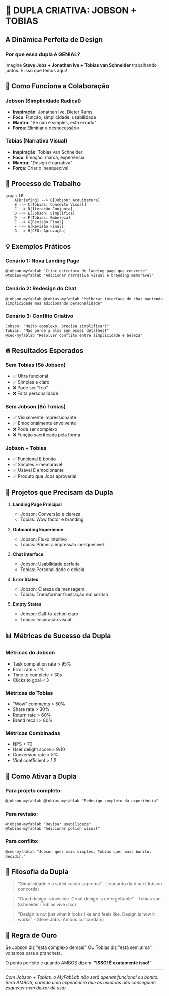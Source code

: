 # 🎨 DUPLA CRIATIVA: JOBSON + TOBIAS

## A Dinâmica Perfeita de Design

### Por que essa dupla é GENIAL?

Imagine **Steve Jobs + Jonathan Ive + Tobias van Schneider** trabalhando juntos. É isso que temos aqui!

## 🤝 Como Funciona a Colaboração

### Jobson (Simplicidade Radical)
- **Inspiração**: Jonathan Ive, Dieter Rams
- **Foco**: Função, simplicidade, usabilidade
- **Mantra**: "Se não é simples, está errado"
- **Força**: Eliminar o desnecessário

### Tobias (Narrativa Visual)
- **Inspiração**: Tobias van Schneider
- **Foco**: Emoção, marca, experiência
- **Mantra**: "Design é narrativa"
- **Força**: Criar o inesquecível

## 🎯 Processo de Trabalho

```mermaid
graph LR
    A[Briefing] --> B[Jobson: Arquitetura]
    B --> C[Tobias: Conceito Visual]
    C --> D[Iteração Conjunta]
    D --> E[Jobson: Simplifica]
    D --> F[Tobias: Embeleza]
    E --> G[Revisão Final]
    F --> G[Revisão Final]
    G --> H[CEO: Aprovação]
```

## 💡 Exemplos Práticos

### Cenário 1: Nova Landing Page
```
@jobson-myfablab "Criar estrutura de landing page que converte"
@tobias-myfablab "Adicionar narrativa visual e branding memorável"
```

### Cenário 2: Redesign do Chat
```
@jobson-myfablab @tobias-myfablab "Melhorar interface do chat mantendo simplicidade mas adicionando personalidade"
```

### Cenário 3: Conflito Criativo
```
Jobson: "Muito complexo, precisa simplificar!"
Tobias: "Mas perde a alma sem esses detalhes!"
@ceo-myfablab "Resolver conflito entre simplicidade e beleza"
```

## 🔥 Resultados Esperados

### Sem Tobias (Só Jobson)
- ✅ Ultra funcional
- ✅ Simples e claro
- ❌ Pode ser "frio"
- ❌ Falta personalidade

### Sem Jobson (Só Tobias)
- ✅ Visualmente impressionante
- ✅ Emocionalmente envolvente
- ❌ Pode ser complexo
- ❌ Função sacrificada pela forma

### Jobson + Tobias
- ✅ Funcional E bonito
- ✅ Simples E memorável
- ✅ Usável E emocionante
- ✅ Produto que Jobs aprovaria!

## 🎨 Projetos que Precisam da Dupla

1. **Landing Page Principal**
   - Jobson: Conversão e clareza
   - Tobias: Wow factor e branding

2. **Onboarding Experience**
   - Jobson: Fluxo intuitivo
   - Tobias: Primeira impressão inesquecível

3. **Chat Interface**
   - Jobson: Usabilidade perfeita
   - Tobias: Personalidade e delícia

4. **Error States**
   - Jobson: Clareza da mensagem
   - Tobias: Transformar frustração em sorriso

5. **Empty States**
   - Jobson: Call-to-action claro
   - Tobias: Inspiração visual

## 📊 Métricas de Sucesso da Dupla

### Métricas do Jobson
- Task completion rate > 95%
- Error rate < 1%
- Time to complete < 30s
- Clicks to goal < 3

### Métricas do Tobias
- "Wow" comments > 50%
- Share rate > 30%
- Return rate > 60%
- Brand recall > 80%

### Métricas Combinadas
- NPS > 70
- User delight score > 9/10
- Conversion rate > 5%
- Viral coefficient > 1.2

## 🚀 Como Ativar a Dupla

### Para projeto completo:
```
@jobson-myfablab @tobias-myfablab "Redesign completo da experiência"
```

### Para revisão:
```
@jobson-myfablab "Revisar usabilidade"
@tobias-myfablab "Adicionar polish visual"
```

### Para conflito:
```
@ceo-myfablab "Jobson quer mais simples, Tobias quer mais bonito. Decidir."
```

## 💭 Filosofia da Dupla

> "Simplicidade é a sofisticação suprema" - Leonardo da Vinci (Jobson concorda)

> "Good design is invisible. Great design is unforgettable" - Tobias van Schneider (Tobias vive isso)

> "Design is not just what it looks like and feels like. Design is how it works" - Steve Jobs (Ambos concordam)

## 🎯 Regra de Ouro

Se Jobson diz "está complexo demais" OU Tobias diz "está sem alma", voltamos para a prancheta.

O ponto perfeito é quando AMBOS dizem: **"ISSO! É exatamente isso!"**

---

*Com Jobson + Tobias, o MyFabLab não será apenas funcional ou bonito. Será AMBOS, criando uma experiência que os usuários não conseguem esquecer nem deixar de usar.*